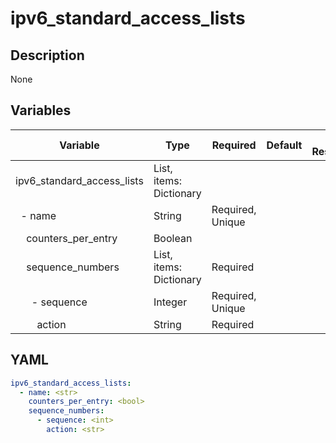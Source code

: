 # ipv6_standard_access_lists

## Description

None

## Variables

| Variable | Type | Required | Default | Value Restrictions | Description |
| -------- | ---- | -------- | ------- | ------------------ | ----------- |
| ipv6_standard_access_lists | List, items: Dictionary |  |  |  | IPv6 Standard Access-Lists |
| &nbsp;&nbsp;- name | String | Required, Unique |  |  | ipv6_access_list_name |
| &nbsp;&nbsp;&nbsp;&nbsp;counters_per_entry | Boolean |  |  |  |  |
| &nbsp;&nbsp;&nbsp;&nbsp;sequence_numbers | List, items: Dictionary | Required |  |  |  |
| &nbsp;&nbsp;&nbsp;&nbsp;&nbsp;&nbsp;- sequence | Integer | Required, Unique |  |  | sequence_id |
| &nbsp;&nbsp;&nbsp;&nbsp;&nbsp;&nbsp;&nbsp;&nbsp;action | String | Required |  |  | action as string |

## YAML

```yaml
ipv6_standard_access_lists:
  - name: <str>
    counters_per_entry: <bool>
    sequence_numbers:
      - sequence: <int>
        action: <str>
```